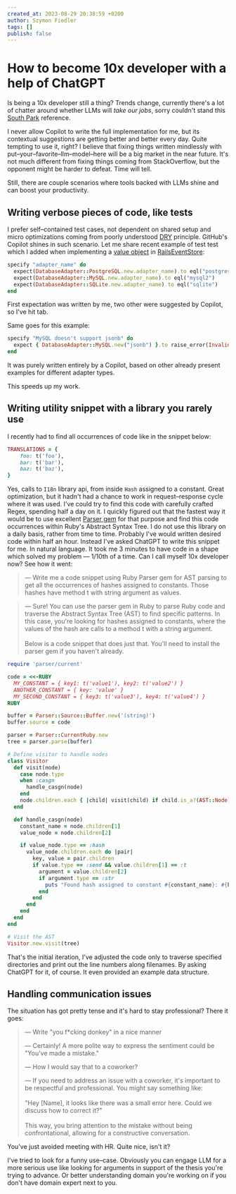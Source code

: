 ```yaml
---
created_at: 2023-08-29 20:38:59 +0200
author: Szymon Fiedler
tags: []
publish: false
---
```


# How to become 10x developer with a help of ChatGPT

Is being a 10x developer still a thing? Trends change, currently there's a lot of chatter around whether LLMs will _take our jobs_, sorry couldn't stand this [South Park](https://www.youtube.com/watch?v=APo2p4-WXsc) reference. 

<!-- more -->

I never allow Copilot to write the full implementation for me, but its contextual suggestions are getting better and better every day. Quite tempting to use it, right? I believe that fixing things written mindlessly with put–your–favorite–llm–model–here will be a big market in the near future. It's not much different from fixing things coming from StackOverflow, but the opponent might be harder to defeat. Time will tell.

Still, there are couple scenarios where tools backed with LLMs shine and can boost your productivity.

## Writing verbose pieces of code, like tests

I prefer self–contained test cases, not dependent on shared setup and micro optimizations coming from poorly understood [DRY](https://en.wikipedia.org/wiki/Don%27t_repeat_yourself) principle. GitHub's Copilot shines in such scenario. Let me share recent example of test test which I added when implementing a [value object](https://blog.arkency.com/tags/value-object/) in [RailsEventStore](https://railseventstore.org):

```ruby
specify "adapter_name" do
  expect(DatabaseAdapter::PostgreSQL.new.adapter_name).to eql("postgresql")
  expect(DatabaseAdapter::MySQL.new.adapter_name).to eql("mysql2")
  expect(DatabaseAdapter::SQLite.new.adapter_name).to eql("sqlite")
end
```

First expectation was written by me, two other were suggested by Copilot, so I've hit tab. 

Same goes for this example:

```ruby
specify "MySQL doesn't support jsonb" do
  expect { DatabaseAdapter::MySQL.new("jsonb") }.to raise_error(InvalidDataTypeForAdapter, "MySQL doesn't support \"jsonb\". Supported types are: binary, json.")
end
```

It was purely written entirely by a Copilot, based on other already present examples for different adapter types. 

This speeds up my work.

## Writing utility snippet with a library you rarely use

I recently had to find all occurrences of code like in the snippet below:

```ruby
TRANSLATIONS = { 
	foo: t('foo'),
	bar: t('bar'),
	baz: t('baz'),
}
```

Yes, calls to `I18n` library api, from inside `Hash` assigned to a constant. Great optimization, but it hadn't had a chance to work in request–response cycle where it was used. I've could try to find this code with carefully crafted Regex, spending half a day on it. I quickly figured out that the fastest way it would be to use excellent [Parser gem](https://github.com/whitequark/parser) for that purpose and find this code occurrences within Ruby's Abstract Syntax Tree. I do not use this library on a daily basis, rather from time to time. Probably I've would written desired code within half an hour. Instead I've asked ChatGPT to write this snippet for me. In natural language. It took me 3 minutes to have code in a shape which solved my problem — 1/10th of a time. Can I call myself 10x developer now? See how it went:

> — Write me a code snippet using Ruby Parser gem for AST parsing to get all the occurrences of hashes assigned to constants. Those hashes have method t with string argument as values.

> — Sure! You can use the parser gem in Ruby to parse Ruby code and traverse the Abstract Syntax Tree (AST) to find specific patterns. In this case, you're looking for hashes assigned to constants, where the values of the hash are calls to a method t with a string argument.\
> \
> Below is a code snippet that does just that. You'll need to install the parser gem if you haven't already.  

```ruby
require 'parser/current'

code = <<-RUBY
  MY_CONSTANT = { key1: t('value1'), key2: t('value2') }
  ANOTHER_CONSTANT = { key: 'value' }
  MY_SECOND_CONSTANT = { key3: t('value3'), key4: t('value4') }
RUBY

buffer = Parser::Source::Buffer.new('(string)')
buffer.source = code

parser = Parser::CurrentRuby.new
tree = parser.parse(buffer)

# Define visitor to handle nodes
class Visitor
  def visit(node)
    case node.type
    when :casgn
      handle_casgn(node)
    end
    node.children.each { |child| visit(child) if child.is_a?(AST::Node) }
  end

  def handle_casgn(node)
    constant_name = node.children[1]
    value_node = node.children[2]

    if value_node.type == :hash
      value_node.children.each do |pair|
        key, value = pair.children
        if value.type == :send && value.children[1] == :t
          argument = value.children[2]
          if argument.type == :str
            puts "Found hash assigned to constant #{constant_name}: #{key.children[0]} => t('#{argument.children[0]}')"
          end
        end
      end
    end
  end
end

# Visit the AST
Visitor.new.visit(tree)

```

That's the initial iteration, I've adjusted the code only to traverse specified directories and print out the line numbers along filenames. By asking ChatGPT for it, of course. It even provided an example data structure. 

## Handling communication issues

The situation has got pretty tense and it's hard to stay professional? There it goes:

> — Write "you f*cking donkey" in a nice manner
>
> — Certainly! A more polite way to express the sentiment could be "You've made a mistake."
>
> — How I would say that to a coworker?
>
> — If you need to address an issue with a coworker, it's important to be respectful and professional. You might say something like:\
> \
> "Hey [Name], it looks like there was a small error here. Could we discuss how to correct it?"\
> \
> This way, you bring attention to the mistake without being confrontational, allowing for a constructive conversation.

You've just avoided meeting with HR. Quite nice, isn't it? 

I've tried to look for a funny use–case. Obviously you can engage LLM for a more serious use like looking for arguments in support of the thesis you're trying to advance. Or better understanding domain you're working on if you don't have domain expert next to you.

